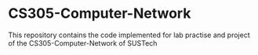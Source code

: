 # CS305-Computer-Network
This repository contains the code implemented for lab practise and project of the CS305-Computer-Network of SUSTech

